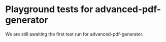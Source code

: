 # Playground tests for advanced-pdf-generator
We are still awaiting the first test run for advanced-pdf-generator.
